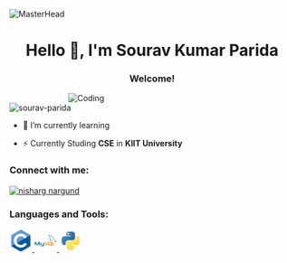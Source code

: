 ![MasterHead](https://kidscodejeunesse.org/data/blog/2020/04-28/CodingCamp_Blog_Banner_v1.0.png)
<h1 align="center">Hello 👋, I'm Sourav Kumar Parida</h1>
<h3 align="center">Welcome! </h3>

<img align="right" alt="Coding" width="400" src="https://media2.giphy.com/media/qgQUggAC3Pfv687qPC/giphy.gif?cid=790b7611b3663675205363f1c943728685fbfc21f9a83934&rid=giphy.gif&ct=g">

<p align="left"> <img src="https://komarev.com/ghpvc/?username=sourav-parida&label=Profile%20views&color=0e75b6&style=flat" alt="sourav-parida" /> </p>


- 🌱 I’m currently learning 

- ⚡ Currently Studing **CSE** in  **KIIT University**

<h3 align="left">Connect with me:</h3>
<p align="left">
<a href="https://www.linkedin.com/in/sourav-kumar-parida/" target="blank"><img align="center" src="https://raw.githubusercontent.com/rahuldkjain/github-profile-readme-generator/master/src/images/icons/Social/linked-in-alt.svg" alt="nisharg nargund" height="30" width="40" /></a>

</p>

<p align="left">
</p>

<h3 align="left">Languages and Tools:</h3>
<p align="left"> <a href="https://www.cprogramming.com/" target="_blank" rel="noreferrer"> <img src="https://raw.githubusercontent.com/devicons/devicon/master/icons/c/c-original.svg" alt="c" width="40" height="40"/> </a> <a href="https://www.mysql.com/" target="_blank" rel="noreferrer"> <img src="https://raw.githubusercontent.com/devicons/devicon/master/icons/mysql/mysql-original-wordmark.svg" alt="mysql" width="40" height="40"/> </a> <a href="https://www.python.org" target="_blank" rel="noreferrer"> <img src="https://raw.githubusercontent.com/devicons/devicon/master/icons/python/python-original.svg" alt="python" width="40" height="40"/> </a> </p>
